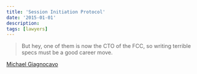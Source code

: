```yaml
---
title: 'Session Initiation Protocol'
date: '2015-01-01'
description:
tags: [lawyers]
---
```


> But hey, one of them is now the CTO of the FCC, so writing terrible specs must be a good career move.

[Michael Giagnocavo](https://news.ycombinator.com/item?id=8825507)
